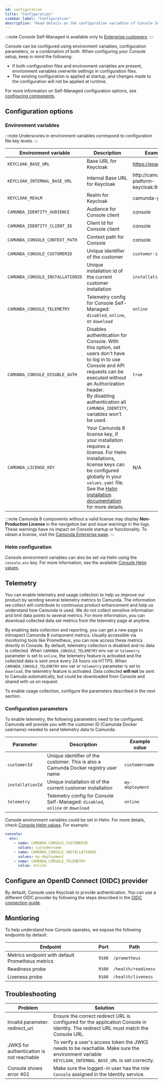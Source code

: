 ```yaml
---
id: configuration
title: "Configuration"
sidebar_label: "Configuration"
description: "Read details on the configuration variables of Console Self-Managed."
---
```


:::note
Console Self-Managed is available only to [Enterprise customers](/reference/licenses.md#console).
:::

Console can be configured using environment variables, configuration parameters, or a combination of both. When configuring your Console setup, keep in mind the following:

- If both configuration files and environment variables are present, environment variables overwrite settings in configuration files.
- The existing configuration is applied at startup, and changes made to the configuration will not be applied at runtime.

For more information on Self-Managed configuration options, see [configuring components](/self-managed/operational-guides/application-configs.md).

## Configuration options

### Environment variables

:::note
Underscores in environment variables correspond to configuration file key levels.
:::

| Environment variable             | Description                                                                                                                                                                                                                                                                        | Example value                            |
| -------------------------------- | ---------------------------------------------------------------------------------------------------------------------------------------------------------------------------------------------------------------------------------------------------------------------------------- | ---------------------------------------- |
| `KEYCLOAK_BASE_URL`              | Base URL for Keycloak                                                                                                                                                                                                                                                              | https://example.com/auth                 |
| `KEYCLOAK_INTERNAL_BASE_URL`     | Internal Base URL for Keycloak                                                                                                                                                                                                                                                     | http://camunda-platform-keycloak:80/auth |
| `KEYCLOAK_REALM`                 | Realm for Keycloak                                                                                                                                                                                                                                                                 | camunda-platform                         |
| `CAMUNDA_IDENTITY_AUDIENCE`      | Audience for Console client                                                                                                                                                                                                                                                        | console                                  |
| `CAMUNDA_IDENTITY_CLIENT_ID`     | Client Id for Console client                                                                                                                                                                                                                                                       | console                                  |
| `CAMUNDA_CONSOLE_CONTEXT_PATH`   | Context path for Console                                                                                                                                                                                                                                                           | console                                  |
| `CAMUNDA_CONSOLE_CUSTOMERID`     | Unique identifier of the customer                                                                                                                                                                                                                                                  | `customer-id`                            |
| `CAMUNDA_CONSOLE_INSTALLATIONID` | Unique installation id of the current customer installation                                                                                                                                                                                                                        | `installation-id`                        |
| `CAMUNDA_CONSOLE_TELEMETRY`      | Telemetry config for Console Self-Managed: `disabled`, `online`, or `download`                                                                                                                                                                                                     | `online`                                 |
| `CAMUNDA_CONSOLE_DISABLE_AUTH`   | Disables authentication for Console. With this option, set users don't have to log in to use Console and API requests can be executed without an Authorization header. <br /> By disabling authentication all `CAMUNDA_IDENTITY`, variables won't be used.                         | `true`                                   |
| `CAMUNDA_LICENSE_KEY`            | Your Camunda 8 license key, if your installation requires a license. For Helm installations, license keys can be configured globally in your `values.yaml` file. See the [Helm installation documentation](/self-managed/setup/install.md#configure-license-key) for more details. | N/A                                      |

:::note
Camunda 8 components without a valid license may display **Non-Production License** in the navigation bar and issue warnings in the logs. These warnings have no impact on Console startup or functionality. To obtain a license, visit the [Camunda Enterprise page](https://camunda.com/platform/camunda-platform-enterprise-contact/).
:::

### Helm configuration

Console environment variables can also be set via Helm using the `console.env` key. For more information, see the available [Console Helm values](https://artifacthub.io/packages/helm/camunda/camunda-platform#console-parameters).

## Telemetry

You can enable telemetry and usage collection to help us improve our product by sending several telemetry metrics to Camunda. The information we collect will contribute to continuous product enhancement and help us understand how Camunda is used. We do not collect sensitive information and limit data points to several metrics. For more information, you can download collected data set metrics from the telemetry page at anytime.

By enabling data collection and reporting, you can get a new page to introspect Camunda 8 component metrics. Usually accessible via monitoring tools like Prometheus, you can now access these metrics directly in Console. By default, telemetry collection is disabled and no data is collected.
When `CAMUNDA_CONSOLE_TELEMETRY` env var or `telemetry` parameter is set to `online`, the telemetry feature is activated and the collected data is sent once every 24 hours via HTTPS.
When `CAMUNDA_CONSOLE_TELEMETRY` env var or `telemetry` parameter is set to `download`, the telemetry feature is activated. Data collected **will not** be sent to Camuda automatically, but could be downloaded from Console and shared with us on request.

To enable usage collection, configure the parameters described in the next section.

### Configuration parameters

To enable telemetry, the following parameters need to be configured. Camunda will provide you with the customer ID (Camunda Docker username) needed to send telemetry data to Camunda.

| Parameter        | Description                                                                         | Example value   |
| ---------------- | ----------------------------------------------------------------------------------- | --------------- |
| `customerId`     | Unique identifier of the customer. This is also a Camunda Docker registry user name | `customername`  |
| `installationId` | Unique installation id of the current customer installation                         | `my-deployment` |
| `telemetry`      | Telemetry config for Console Self-Managed: `disabled`, `online` or `download`       | `online`        |

Console environment variables could be set in Helm. For more details, check [Console Helm values](https://artifacthub.io/packages/helm/camunda/camunda-platform#console-parameters).
For example:

```yaml
console:
  env:
    - name: CAMUNDA_CONSOLE_CUSTOMERID
      values: customername
    - name: CAMUNDA_CONSOLE_INSTALLATIONID
      values: my-deployment
    - name: CAMUNDA_CONSOLE_TELEMETRY
      value: online
```

## Configure an OpenID Connect (OIDC) provider

By default, Console uses Keycloak to provide authentication.
You can use a different OIDC provider by following the steps described in the [OIDC connection guide](/self-managed/setup/guides/connect-to-an-oidc-provider.md).

## Montioring

To help understand how Console operates, we expose the following endpoints by default:

| Endpoint                                         | Port   | Path                |
| ------------------------------------------------ | ------ | ------------------- |
| Metrics endpoint with default Prometheus metrics | `9100` | `/prometheus`       |
| Readiness probe                                  | `9100` | `/health/readiness` |
| Liveness probe                                   | `9100` | `/health/liveness`  |

## Troubleshooting

| Problem                                  | Solution                                                                                                                                          |
| ---------------------------------------- | ------------------------------------------------------------------------------------------------------------------------------------------------- |
| Invalid parameter: redirect_uri          | Ensure the correct redirect URL is configured for the application Console in Identity. The redirect URL must match the Console URL.               |
| JWKS for authentication is not reachable | To verify a user's access token the JWKS needs to be reachable. Make sure the environment variable `KEYCLOAK_INTERNAL_BASE_URL` is set correctly. |
| Console shows error 401                  | Make sure the logged-in user has the role `Console` assigned in the Identity service.                                                             |
